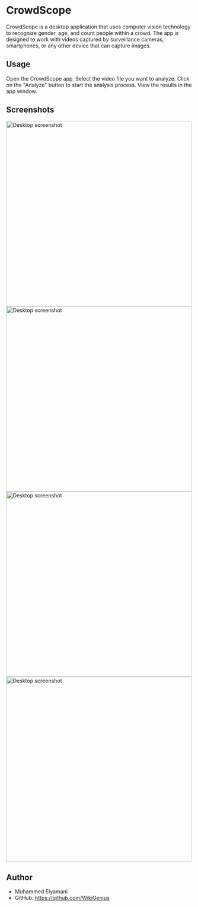 # CrowdScope

CrowdScope is a desktop application that uses computer vision technology to recognize gender, age, and count people within a crowd. The app is designed to work with videos captured by surveillance cameras, smartphones, or any other device that can capture images.



## Usage

Open the CrowdScope app.
Select the video file you want to analyze.
Click on the "Analyze" button to start the analysis process.
View the results in the app window.


## Screenshots

<img src="./streetstat/assets/images/11.png" alt="Desktop screenshot" width="500">
<img src="./streetstat/assets/images/22.png" alt="Desktop screenshot" width="500">


<img src="./streetstat/assets/images/33.png" alt="Desktop screenshot" width="500">
<img src="./streetstat/assets/images/44.png" alt="Desktop screenshot" width="500">

## Author
- Muhammed Elyamani
- GitHub: https://github.com/WikiGenius